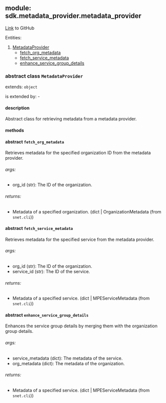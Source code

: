 ## module: sdk.metadata_provider.metadata_provider

[Link](https://github.com/singnet/snet-sdk-python/blob/master/snet/sdk/metadata_provider/metadata_provider.py) to GitHub

Entities:
1. [MetadataProvider](#class-transactionerror)
   - [fetch_org_metadata](#fetch_org_metadata)
   - [fetch_service_metadata](#fetch_service_metadata)
   - [enhance_service_group_details](#enhance_service_group_details)

### abstract class `MetadataProvider`

extends: `object`

is extended by: -

#### description

Abstract class for retrieving metadata from a metadata provider.

#### methods

#### abstract `fetch_org_metadata`

Retrieves metadata for the specified organization ID from the metadata provider.

###### args:

- org_id (str): The ID of the organization.

###### returns:

- Metadata of a specified organization. (dict | OrganizationMetadata (from `snet.cli`))

#### abstract `fetch_service_metadata`

Retrieves metadata for the specified service from the metadata provider.

###### args:

- org_id (str): The ID of the organization.
- service_id (str): The ID of the service.

###### returns:

- Metadata of a specified service. (dict | MPEServiceMetadata (from `snet.cli`))

#### abstract `enhance_service_group_details`

Enhances the service group details by merging them with the organization group details.

###### args:

- service_metadata (dict): The metadata of the service.
- org_metadata (dict): The metadata of the organization.

###### returns:

- Metadata of a specified service. (dict | MPEServiceMetadata (from `snet.cli`))

